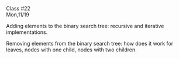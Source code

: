 <div class="lecture1">

<div class="column_date">
<p markdown="block">

Class #22 <br>
Mon,11/19

</p>
</div>
<div class="column_materials">
<p markdown="block">

Adding elements to the binary search tree: recursive and iterative implementations.

Removing elements from the binary search tree: how does it work for leaves,
nodes with one child, nodes with two children.



</p>
</div>

<div class="column_assign">
<p markdown="block">



</p>
</div>

</div>
